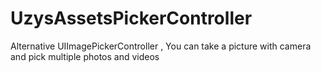 UzysAssetsPickerController
==========================

Alternative UIImagePickerController , You can take a picture with camera and pick multiple photos and videos
